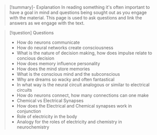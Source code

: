 
>[!summary]- Explanation
>In reading something it's often important to have a goal in mind and questions being sought out as you engage with the material. This page is used to ask questions and link the answers as we engage with the text.

>[!question] Questions
>- How do neurons communicate
>- How do neural networks create consciousness
>- What is the nature of decision making, how does impulse relate to concious decision
>- How does memory influence personality
>- How does the mind store memories
>- What is the conscious mind and the subconscious
>- Why are dreams so wacky and often fantastical
>- In what way is the neural circuit analogous or similar to electrical circuits
>- How do neurons connect, how many connections can one make
>- Chemical vs Electrical Synapses
>- How does the Electrical and Chemical synapses work in conjunction
>- Role of electricity in the body
>- Analogy for the roles of electricity and chemistry in neurochemistry


